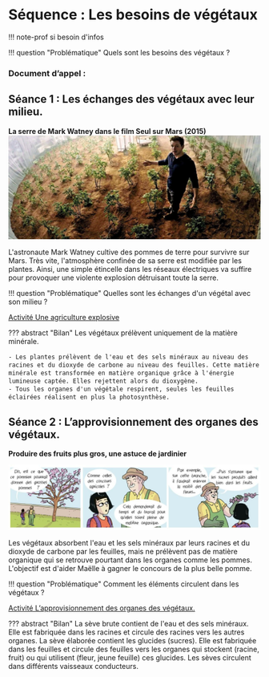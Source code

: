 # Séquence : Les besoins de végétaux

!!! note-prof
    si besoin d'infos


!!! question "Problématique"
    Quels sont les besoins des végétaux ?
    
### Document d’appel :



## Séance 1 : Les échanges des végétaux avec leur milieu.

**La serre de Mark Watney dans le film Seul sur Mars (2015)**
![](pictures/serreMars.png)

L'astronaute Mark Watney cultive des pommes de terre pour survivre sur Mars. Très vite, l'atmosphère confinée de sa serre est modifiée par les plantes. Ainsi, une simple étincelle dans les réseaux électriques va suffire pour provoquer une violente explosion détruisant toute la serre.


!!! question "Problématique"
    Quelles sont les échanges d'un végétal avec son milieu ?

[Activité Une agriculture explosive](../echangesVeg)




??? abstract "Bilan"
    Les végétaux prélèvent uniquement de la matière minérale.

    - Les plantes prélèvent de l'eau et des sels minéraux au niveau des racines et du dioxyde de carbone au niveau des feuilles. Cette matière minérale est transformée en matière organique grâce à l'énergie lumineuse captée. Elles rejettent alors du dioxygène.
    - Tous les organes d'un végétale respirent, seules les feuilles éclairées réalisent en plus la photosynthèse.







## Séance 2 : L’approvisionnement des organes des végétaux.


**Produire des fruits plus gros, une astuce de jardinier**

![](pictures/produireFruits.png)

Les végétaux absorbent l'eau et les sels minéraux par leurs racines et du dioxyde de carbone par les feuilles, mais ne prélèvent pas de matière organique qui se retrouve pourtant dans les organes comme les pommes.
L'objectif est d'aider Maëlle à gagner le concours de la plus belle pomme. 

!!! question "Problématique"
    Comment les éléments circulent dans les végétaux ?

[Activité L’approvisionnement des organes des végétaux.](../approVeg)




??? abstract "Bilan"
    La sève brute contient de l'eau et des sels minéraux. Elle est fabriquée dans les racines et
    circule des racines vers les autres organes.
    La sève élaborée contient les glucides (sucres). Elle est fabriquée dans les feuilles et
    circule des feuilles vers les organes qui stockent (racine, fruit) ou qui utilisent (fleur, jeune
    feuille) ces glucides.
    Les sèves circulent dans différents vaisseaux conducteurs.

